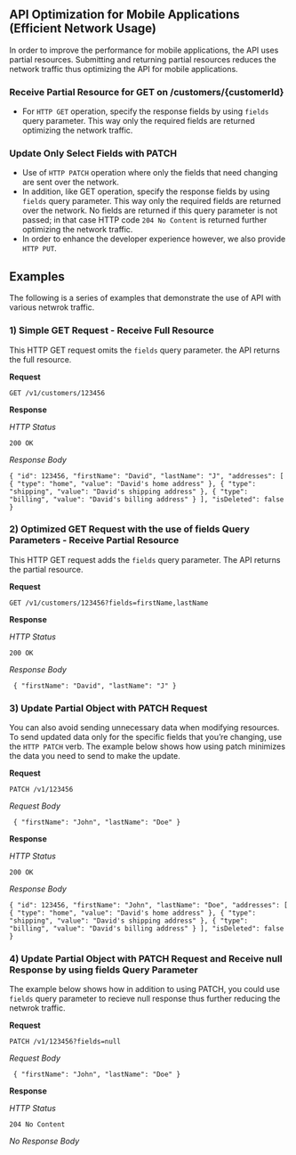 **API Optimization for Mobile Applications (Efficient Network Usage)**
---
In order to improve the performance for mobile applications, the API uses partial resources. Submitting and returning partial resources reduces the network traffic thus optimizing the API for mobile applications.

### Receive Partial Resource for GET on /customers/{customerId}
  - For `HTTP GET` operation, specify the response fields by using `fields` query parameter. This way only the required fields are returned optimizing the network traffic.
### Update Only Select Fields with PATCH
  - Use of `HTTP PATCH` operation where only the fields that need changing are sent over the network.
  - In addition, like GET operation, specify the response fields by using `fields` query parameter. This way only the required fields are returned over the network. No fields are returned if this query parameter is not passed; in that case HTTP code `204 No Content` is returned further optimizing the network traffic.
  - In order to enhance the developer experience however, we also provide `HTTP PUT`.

## Examples

The following is a series of examples that demonstrate the use of API with various netwrok traffic.

### 1) Simple GET Request - Receive Full Resource

This HTTP GET request omits the `fields` query parameter. the API returns the full resource.

**Request**

`GET /v1/customers/123456`

**Response**

*HTTP Status*
  
`200 OK`
  
*Response Body*
  
`
{
  "id": 123456,
  "firstName": "David",
  "lastName": "J",
  "addresses": [
  {
    "type": "home",
    "value": "David's home address"
  },
  {
    "type": "shipping",
    "value": "David's shipping address"
  },
  {
    "type": "billing",
    "value": "David's billing address"
  }
  ],
  "isDeleted": false
}
`

### 2) Optimized GET Request with the use of fields Query Parameters - Receive Partial Resource

This HTTP GET request adds the `fields` query parameter. The API returns the partial resource.

**Request**

`GET /v1/customers/123456?fields=firstName,lastName`

**Response**

*HTTP Status*
  
`200 OK`
  
*Response Body*
  
` { "firstName": "David", "lastName": "J" }`

### 3) Update Partial Object with PATCH Request

You can also avoid sending unnecessary data when modifying resources. To send updated data only for the specific fields that you’re changing, use the `HTTP PATCH` verb. The example below shows how using patch minimizes the data you need to send to make the update.

**Request**

`PATCH /v1/123456`

*Request Body*

` { "firstName": "John", "lastName": "Doe" }`

**Response**

*HTTP Status*
  
`200 OK`
  
*Response Body*
  
`
{
  "id": 123456,
  "firstName": "John",
  "lastName": "Doe",
  "addresses": [
  {
    "type": "home",
    "value": "David's home address"
  },
  {
    "type": "shipping",
    "value": "David's shipping address"
  },
  {
    "type": "billing",
    "value": "David's billing address"
  }
  ],
  "isDeleted": false
}
`

### 4) Update Partial Object with PATCH Request and Receive null Response by using fields Query Parameter

The example below shows how in addition to using PATCH, you could use `fields` query parameter to recieve null response thus further reducing the netwrok traffic.

**Request**

`PATCH /v1/123456?fields=null`

*Request Body*

` { "firstName": "John", "lastName": "Doe" }`

**Response**

*HTTP Status*
  
`204 No Content`
  
*No Response Body*
